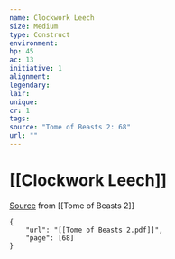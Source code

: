 ```yaml
---
name: Clockwork Leech
size: Medium
type: Construct
environment: 
hp: 45
ac: 13
initiative: 1
alignment: 
legendary: 
lair: 
unique: 
cr: 1
tags: 
source: "Tome of Beasts 2: 68"
url: ""
---
```

# [[Clockwork Leech]]

[Source](zotero://open-pdf/library/items/9UQIAB6R?page=68) from [[Tome of Beasts 2]]

```pdf
{
	"url": "[[Tome of Beasts 2.pdf]]",
	"page": [68]
}
```

